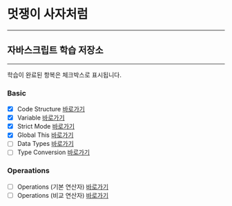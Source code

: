 # 멋쟁이 사자처럼

---

## 자바스크립트 학습 저장소

---

학습이 완료된 항복은 체크박스로 표시됩니다.

### Basic

- [x] Code Structure [바로가기](https://github.com/kimInDa/lion-javascript/blob/01.core/client/chapter/core/01.codeStructure.js)
- [x] Variable [바로가기](https://github.com/kimInDa/lion-javascript/blob/01.core/client/chapter/core/02.variables.js)
- [x] Strict Mode [바로가기](https://github.com/kimInDa/lion-javascript/blob/01.core/client/chapter/core/03.strictMode.js)
- [x] Global This [바로가기](https://github.com/kimInDa/lion-javascript/blob/01.core/client/chapter/core/04.globalThis.js)
- [ ] Data Types [바로가기](https://www.naver.com)
- [ ] Type Conversion [바로가기](https://www.naver.com)

### Operaations

- [ ] Operations (기본 연산자) [바로가기](https://www.naver.com)
- [ ] Operations (비교 연산자) [바로가기](https://www.naver.com)
